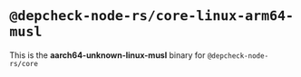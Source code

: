 # `@depcheck-node-rs/core-linux-arm64-musl`

This is the **aarch64-unknown-linux-musl** binary for `@depcheck-node-rs/core`
